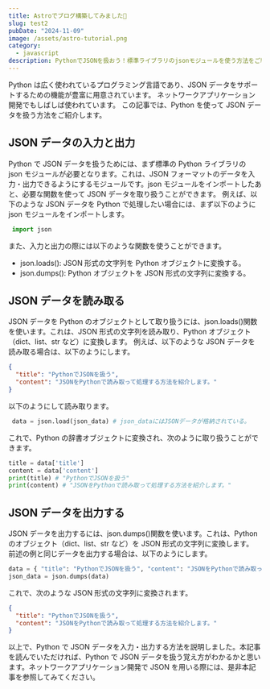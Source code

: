 ```yaml
---
title: Astroでブログ構築してみました🚀
slug: test2
pubDate: "2024-11-09"
image: /assets/astro-tutorial.png
category:
  - javascript
description: PythonでJSONを扱おう！標準ライブラリのjsonモジュールを使う方法をご紹介。入出力の際に必要な関数や、文字列をPythonオブジェクトに変換する方法も詳しく説明
---
```


Python は広く使われているプログラミング言語であり、JSON データをサポートするための機能が豊富に用意されています。
ネットワークアプリケーション開発でもしばしば使われています。
この記事では、Python を使って JSON データを扱う方法をご紹介します。

## JSON データの入力と出力

Python で JSON データを扱うためには、まず標準の Python ライブラリの json モジュールが必要となります。これは、JSON フォーマットのデータを入力・出力できるようにするモジュールです。json モジュールをインポートしたあと、必要な関数を使って JSON データを取り扱うことができます。 例えば、以下のような JSON データを Python で処理したい場合には、まず以下のように json モジュールをインポートします。

```python
 import json
```

また、入力と出力の際には以下のような関数を使うことができます。

- json.loads(): JSON 形式の文字列を Python オブジェクトに変換する。
- json.dumps(): Python オブジェクトを JSON 形式の文字列に変換する。

## JSON データを読み取る

JSON データを Python のオブジェクトとして取り扱うには、json.loads()関数を使います。これは、JSON 形式の文字列を読み取り、Python オブジェクト（dict、list、str など）に変換します。 例えば、以下のような JSON データを読み取る場合は、以下のようにします。

```json
{
  "title": "PythonでJSONを扱う",
  "content": "JSONをPythonで読み取って処理する方法を紹介します。"
}
```

以下のようにして読み取ります。

```python
 data = json.load(json_data) # json_dataにはJSONデータが格納されている。
```

これで、Python の辞書オブジェクトに変換され、次のように取り扱うことができます。

```python
title = data['title']
content = data['content']
print(title) # "PythonでJSONを扱う"
print(content) # "JSONをPythonで読み取って処理する方法を紹介します。"
```

## JSON データを出力する

JSON データを出力するには、json.dumps()関数を使います。これは、Python のオブジェクト（dict、list、str など）を JSON 形式の文字列に変換します。 前述の例と同じデータを出力する場合は、以下のようにします。

```python
data = { "title": "PythonでJSONを扱う", "content": "JSONをPythonで読み取って処理する方法を紹介します。" }
json_data = json.dumps(data)
```

これで、次のような JSON 形式の文字列に変換されます。

```json
{
  "title": "PythonでJSONを扱う",
  "content": "JSONをPythonで読み取って処理する方法を紹介します。"
}
```

以上で、Python で JSON データを入力・出力する方法を説明しました。本記事を読んでいただければ、Python で JSON データを扱う覚え方がわかるかと思います。ネットワークアプリケーション開発で JSON を用いる際には、是非本記事を参照してみてください。
